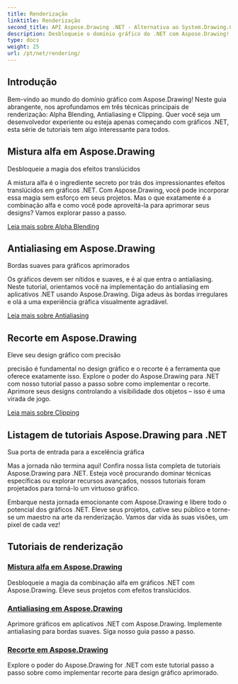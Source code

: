 ```yaml
---
title: Renderização
linktitle: Renderização
second_title: API Aspose.Drawing .NET - Alternativa ao System.Drawing.Common
description: Desbloqueie o domínio gráfico do .NET com Aspose.Drawing! Eleve os projetos com mistura alfa para efeitos translúcidos. Aprenda antialiasing e recorte para designs aprimorados.
type: docs
weight: 25
url: /pt/net/rendering/
---
```

## Introdução

Bem-vindo ao mundo do domínio gráfico com Aspose.Drawing! Neste guia abrangente, nos aprofundamos em três técnicas principais de renderização: Alpha Blending, Antialiasing e Clipping. Quer você seja um desenvolvedor experiente ou esteja apenas começando com gráficos .NET, esta série de tutoriais tem algo interessante para todos.

## Mistura alfa em Aspose.Drawing
Desbloqueie a magia dos efeitos translúcidos

A mistura alfa é o ingrediente secreto por trás dos impressionantes efeitos translúcidos em gráficos .NET. Com Aspose.Drawing, você pode incorporar essa magia sem esforço em seus projetos. Mas o que exatamente é a combinação alfa e como você pode aproveitá-la para aprimorar seus designs? Vamos explorar passo a passo.

[Leia mais sobre Alpha Blending](./alpha-blending/)

## Antialiasing em Aspose.Drawing
Bordas suaves para gráficos aprimorados

Os gráficos devem ser nítidos e suaves, e é aí que entra o antialiasing. Neste tutorial, orientamos você na implementação do antialiasing em aplicativos .NET usando Aspose.Drawing. Diga adeus às bordas irregulares e olá a uma experiência gráfica visualmente agradável.

[Leia mais sobre Antialiasing](./antialiasing/)

## Recorte em Aspose.Drawing
Eleve seu design gráfico com precisão

precisão é fundamental no design gráfico e o recorte é a ferramenta que oferece exatamente isso. Explore o poder do Aspose.Drawing para .NET com nosso tutorial passo a passo sobre como implementar o recorte. Aprimore seus designs controlando a visibilidade dos objetos – isso é uma virada de jogo.

[Leia mais sobre Clipping](./clipping/)

## Listagem de tutoriais Aspose.Drawing para .NET
Sua porta de entrada para a excelência gráfica

Mas a jornada não termina aqui! Confira nossa lista completa de tutoriais Aspose.Drawing para .NET. Esteja você procurando dominar técnicas específicas ou explorar recursos avançados, nossos tutoriais foram projetados para torná-lo um virtuoso gráfico.

Embarque nesta jornada emocionante com Aspose.Drawing e libere todo o potencial dos gráficos .NET. Eleve seus projetos, cative seu público e torne-se um maestro na arte da renderização. Vamos dar vida às suas visões, um pixel de cada vez!
## Tutoriais de renderização
### [Mistura alfa em Aspose.Drawing](./alpha-blending/)
Desbloqueie a magia da combinação alfa em gráficos .NET com Aspose.Drawing. Eleve seus projetos com efeitos translúcidos.
### [Antialiasing em Aspose.Drawing](./antialiasing/)
Aprimore gráficos em aplicativos .NET com Aspose.Drawing. Implemente antialiasing para bordas suaves. Siga nosso guia passo a passo.
### [Recorte em Aspose.Drawing](./clipping/)
Explore o poder do Aspose.Drawing for .NET com este tutorial passo a passo sobre como implementar recorte para design gráfico aprimorado.